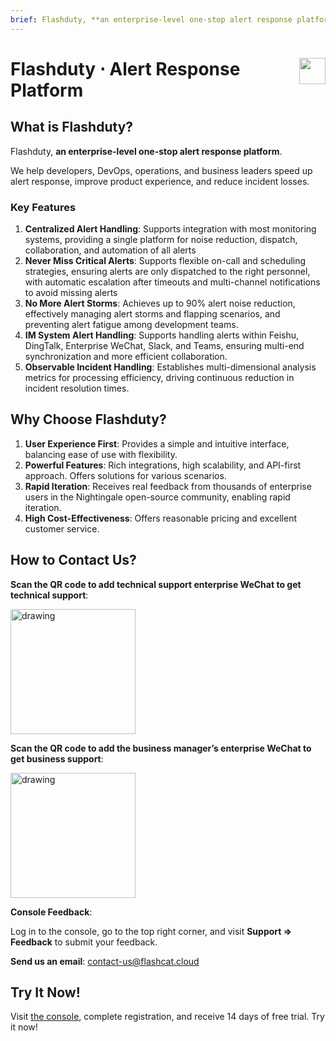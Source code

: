 ```yaml
---
brief: Flashduty, **an enterprise-level one-stop alert response platform**. We help developers, DevOps, operations, and business leaders speed up alert response, improve product experience, and reduce incident losses.
---
```


<h1 style="display:flex;justify-content:space-between" id="H0">Flashduty ⋅ Alert Response Platform<img src="https://fcdoc.github.io/img/i.svg" style="user-select:none;margin-top:-1px;width:42px"></h1>

## What is Flashduty?

Flashduty, **an enterprise-level one-stop alert response platform**.

We help developers, DevOps, operations, and business leaders speed up alert response, improve product experience, and reduce incident losses.

### Key Features
1. **Centralized Alert Handling**: Supports integration with most monitoring systems, providing a single platform for noise reduction, dispatch, collaboration, and automation of all alerts
2. **Never Miss Critical Alerts**: Supports flexible on-call and scheduling strategies, ensuring alerts are only dispatched to the right personnel, with automatic escalation after timeouts and multi-channel notifications to avoid missing alerts
3. **No More Alert Storms**: Achieves up to 90% alert noise reduction, effectively managing alert storms and flapping scenarios, and preventing alert fatigue among development teams.
4. **IM System Alert Handling**: Supports handling alerts within Feishu, DingTalk, Enterprise WeChat, Slack, and Teams, ensuring multi-end synchronization and more efficient collaboration.
5. **Observable Incident Handling**: Establishes multi-dimensional analysis metrics for processing efficiency, driving continuous reduction in incident resolution times.

## Why Choose Flashduty?
1. **User Experience First**: Provides a simple and intuitive interface, balancing ease of use with flexibility.
2. **Powerful Features**: Rich integrations, high scalability, and API-first approach. Offers solutions for various scenarios.
3. **Rapid Iteration**: Receives real feedback from thousands of enterprise users in the Nightingale open-source community, enabling rapid iteration.
4. **High Cost-Effectiveness**: Offers reasonable pricing and excellent customer service.

## How to Contact Us?
**Scan the QR code to add technical support enterprise WeChat to get technical support**:

<img src="https://fcdoc.github.io/img/zh/flashduty/start/overview/1.avif" alt="drawing" width="200">

**Scan the QR code to add the business manager’s enterprise WeChat to get business support**:

<img src="https://fcdoc.github.io/img/zh/flashduty/start/overview/2.avif" alt="drawing" width="200">

**Console Feedback**:

Log in to the console, go to the top right corner, and visit **Support => Feedback** to submit your feedback.

**Send us an email**:
[contact-us@flashcat.cloud](mailto:contact-us@flashcat.cloud)

## Try It Now!

Visit [the console](https://console.flashcat.cloud/login?from=docs-intro), complete registration, and receive 14 days of free trial. Try it now!